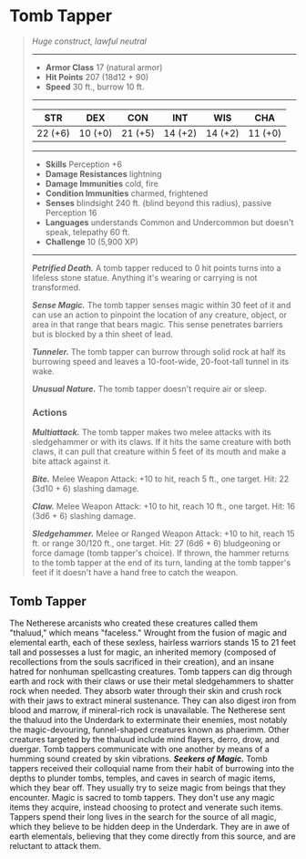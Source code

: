 # Tomb Tapper
>*Huge construct, lawful neutral*
>___
>- **Armor Class** 17 (natural armor)
>- **Hit Points** 207 (18d12 + 90)
>- **Speed** 30 ft., burrow 10 ft.
>___
>|STR|DEX|CON|INT|WIS|CHA|
>|:---:|:---:|:---:|:---:|:---:|:---:|
>|22 (+6)|10 (+0)|21 (+5)|14 (+2)|14 (+2)|11 (+0)|
>___
>- **Skills** Perception +6
>- **Damage Resistances** lightning
>- **Damage Immunities** cold, fire
>- **Condition Immunities** charmed, frightened
>- **Senses** blindsight 240 ft. (blind beyond this radius), passive Perception 16
>- **Languages** understands Common and Undercommon but doesn't speak, telepathy 60 ft.
>- **Challenge** 10 (5,900 XP)
>___
>***Petrified Death.*** A tomb tapper reduced to 0 hit points turns into a lifeless stone statue. Anything it's wearing or carrying is not transformed.  
>
>***Sense Magic.*** The tomb tapper senses magic within 30 feet of it and can use an action to pinpoint the location of any creature, object, or area in that range that bears magic. This sense penetrates barriers but is blocked by a thin sheet of lead.  
>
>***Tunneler.*** The tomb tapper can burrow through solid rock at half its burrowing speed and leaves a 10-foot-wide, 20-foot-tall tunnel in its wake.  
>
>***Unusual Nature.*** The tomb tapper doesn't require air or sleep.  
>
>### Actions
>***Multiattack.*** The tomb tapper makes two melee attacks with its sledgehammer or with its claws. If it hits the same creature with both claws, it can pull that creature within 5 feet of its mouth and make a bite attack against it.  
>
>***Bite.*** Melee Weapon Attack: +10 to hit, reach 5 ft., one target. Hit: 22 (3d10 + 6) slashing damage.  
>
>***Claw.*** Melee Weapon Attack: +10 to hit, reach 10 ft., one target. Hit: 16 (3d6 + 6) slashing damage.  
>
>***Sledgehammer.*** Melee  or Ranged Weapon Attack: +10 to hit, reach 15 ft. or range 30/120 ft., one target. Hit: 27 (6d6 + 6) bludgeoning or force damage (tomb tapper's choice). If thrown, the hammer returns to the tomb tapper at the end of its turn, landing at the tomb tapper's feet if it doesn't have a hand free to catch the weapon.
## Tomb Tapper
The Netherese arcanists who created these creatures called them "thaluud," which means "faceless." Wrought from the fusion of magic and elemental earth, each of these sexless, hairless warriors stands 15 to 21 feet tall and possesses a lust for magic, an inherited memory (composed of recollections from the souls sacrificed in their creation), and an insane hatred for nonhuman spellcasting creatures. Tomb tappers can dig through earth and rock with their claws or use their metal sledgehammers to shatter rock when needed. They absorb water through their skin and crush rock with their jaws to extract mineral sustenance. They can also digest iron from blood and marrow, if mineral-rich rock is unavailable.
The Netherese sent the thaluud into the Underdark to exterminate their enemies, most notably the magic-devouring, funnel-shaped creatures known as phaerimm. Other creatures targeted by the thaluud include mind flayers, derro, drow, and duergar. Tomb tappers communicate with one another by means of a humming sound created by skin vibrations.
***Seekers of Magic.*** Tomb tappers received their colloquial name from their habit of burrowing into the depths to plunder tombs, temples, and caves in search of magic items, which they bear off. They usually try to seize magic from beings that they encounter.
Magic is sacred to tomb tappers. They don't use any magic items they acquire, instead choosing to protect and venerate such items. Tappers spend their long lives in the search for the source of all magic, which they believe to be hidden deep in the Underdark. They are in awe of earth elementals, believing that they come directly from this source, and are reluctant to attack them.